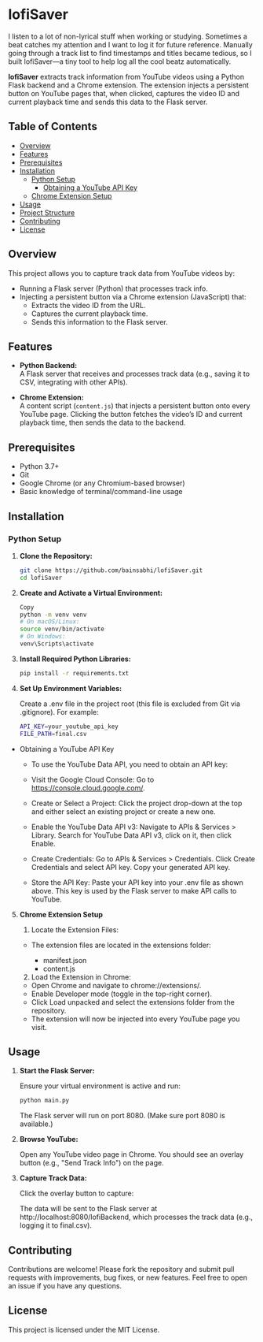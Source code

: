 # lofiSaver

I listen to a lot of non-lyrical stuff when working or studying. Sometimes a beat catches my attention and I want to log it for future reference. Manually going through a track list to find timestamps and titles became tedious, so I built lofiSaver—a tiny tool to help log all the cool beatz automatically.

**lofiSaver** extracts track information from YouTube videos using a Python Flask backend and a Chrome extension. The extension injects a persistent button on YouTube pages that, when clicked, captures the video ID and current playback time and sends this data to the Flask server.

## Table of Contents

- [Overview](#overview)
- [Features](#features)
- [Prerequisites](#prerequisites)
- [Installation](#installation)
  - [Python Setup](#python-setup)
    - [Obtaining a YouTube API Key](#obtaining-a-youtube-api-key)
  - [Chrome Extension Setup](#chrome-extension-setup)
- [Usage](#usage)
- [Project Structure](#project-structure)
- [Contributing](#contributing)
- [License](#license)

## Overview

This project allows you to capture track data from YouTube videos by:
- Running a Flask server (Python) that processes track info.
- Injecting a persistent button via a Chrome extension (JavaScript) that:
  - Extracts the video ID from the URL.
  - Captures the current playback time.
  - Sends this information to the Flask server.

## Features

- **Python Backend:**  
  A Flask server that receives and processes track data (e.g., saving it to CSV, integrating with other APIs).

- **Chrome Extension:**  
  A content script (`content.js`) that injects a persistent button onto every YouTube page. Clicking the button fetches the video’s ID and current playback time, then sends the data to the backend.

## Prerequisites

- Python 3.7+
- Git
- Google Chrome (or any Chromium-based browser)
- Basic knowledge of terminal/command-line usage

## Installation

### Python Setup

1. **Clone the Repository:**

   ```bash
   git clone https://github.com/bainsabhi/lofiSaver.git
   cd lofiSaver

2. **Create and Activate a Virtual Environment:**

    ```bash
    Copy
    python -m venv venv
    # On macOS/Linux:
    source venv/bin/activate
    # On Windows:
    venv\Scripts\activate

3. **Install Required Python Libraries:**

    ```bash
    pip install -r requirements.txt

4. **Set Up Environment Variables:**

    Create a .env file in the project root (this file is excluded from Git via .gitignore). For example:
  
    ```bash 
    API_KEY=your_youtube_api_key
    FILE_PATH=final.csv

  - Obtaining a YouTube API Key
    - To use the YouTube Data API, you need to obtain an API key:

    - Visit the Google Cloud Console:
  Go to https://console.cloud.google.com/.

    - Create or Select a Project:
  Click the project drop-down at the top and either select an existing project or create a new one.

    - Enable the YouTube Data API v3:
  Navigate to APIs & Services > Library.
  Search for YouTube Data API v3, click on it, then click Enable.

    - Create Credentials:
  Go to APIs & Services > Credentials.
  Click Create Credentials and select API key.
  Copy your generated API key.

    - Store the API Key:
  Paste your API key into your .env file as shown above. This key is used by the Flask server to make API calls to YouTube.

5. **Chrome Extension Setup**
    1. Locate the Extension Files:
      - The extension files are located in the extensions folder:

          - manifest.json
          - content.js

    2. Load the Extension in Chrome:
      - Open Chrome and navigate to chrome://extensions/.
      - Enable Developer mode (toggle in the top-right corner).
      - Click Load unpacked and select the extensions folder from the repository.
      - The extension will now be injected into every YouTube page you visit.

## Usage

1. **Start the Flask Server:**

    Ensure your virtual environment is active and run:

    ``` bash
    python main.py
    ```
    The Flask server will run on port 8080. (Make sure port 8080 is available.)

2. **Browse YouTube:**

    Open any YouTube video page in Chrome. You should see an overlay button (e.g., "Send Track Info") on the page.

3. **Capture Track Data:**

    Click the overlay button to capture:

    The data will be sent to the Flask server at http://localhost:8080/lofiBackend, which processes the track data (e.g., logging it to final.csv).

## Contributing
Contributions are welcome! Please fork the repository and submit pull requests with improvements, bug fixes, or new features. Feel free to open an issue if you have any questions.

## License
This project is licensed under the MIT License.


